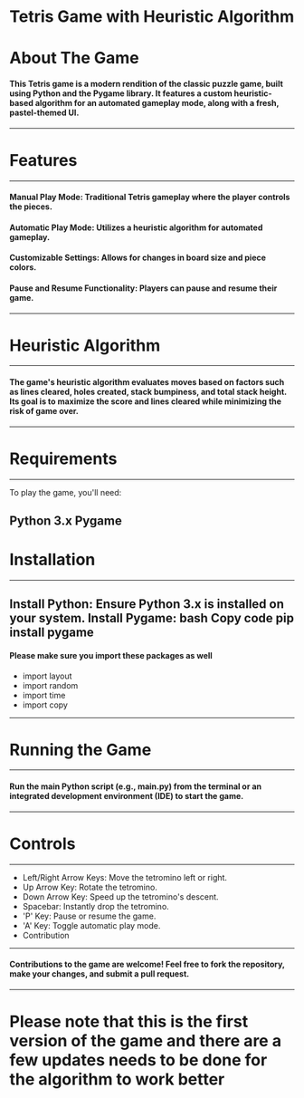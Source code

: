 # Tetris Game with Heuristic Algorithm

# About The Game

#### This Tetris game is a modern rendition of the classic puzzle game, built using Python and the Pygame library. It features a custom heuristic-based algorithm for an automated gameplay mode, along with a fresh, pastel-themed UI.

----------------------------
# Features
----------------------------

#### Manual Play Mode: Traditional Tetris gameplay where the player controls the pieces.
#### Automatic Play Mode: Utilizes a heuristic algorithm for automated gameplay.
#### Customizable Settings: Allows for changes in board size and piece colors.
#### Pause and Resume Functionality: Players can pause and resume their game.

----------------------------
# Heuristic Algorithm
----------------------------

#### The game's heuristic algorithm evaluates moves based on factors such as lines cleared, holes created, stack bumpiness, and total stack height. Its goal is to maximize the score and lines cleared while minimizing the risk of game over.
----------------------------
# Requirements
----------------------------
To play the game, you'll need:

Python 3.x
Pygame
----------------------------
# Installation
----------------------------
Install Python: Ensure Python 3.x is installed on your system.
Install Pygame:
bash
Copy code
pip install pygame
----------------------------

#### Please make sure you import these packages as well
- import layout
- import random
- import time
- import copy

----------------------------
# Running the Game
----------------------------

#### Run the main Python script (e.g., main.py) from the terminal or an integrated development environment (IDE) to start the game.

----------------------------
# Controls
----------------------------

- Left/Right Arrow Keys: Move the tetromino left or right.
- Up Arrow Key: Rotate the tetromino.
- Down Arrow Key: Speed up the tetromino's descent.
- Spacebar: Instantly drop the tetromino.
- 'P' Key: Pause or resume the game.
- 'A' Key: Toggle automatic play mode.
- Contribution

----------------------------
#### Contributions to the game are welcome! Feel free to fork the repository, make your changes, and submit a pull request.
----------------------------
# Please note that this is the first version of the game and there are a few updates needs to be done for the algorithm to work better